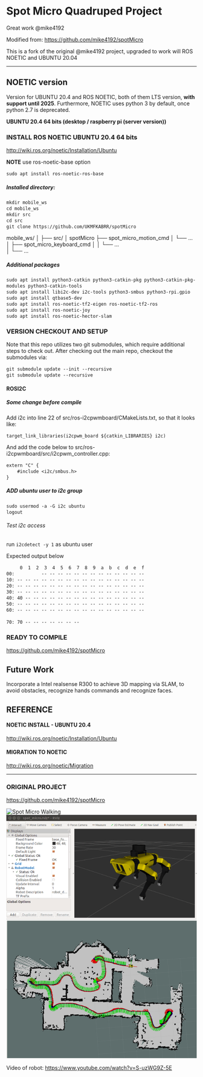# Spot Micro Quadruped Project
Great work @mike4192

Modified from:
https://github.com/mike4192/spotMicro



This is a fork of the original @mike4192 project, upgraded to work will ROS NOETIC and UBUNTU 20.04
___________________________
##  NOETIC version

Version for UBUNTU 20.4 and ROS NOETIC, both of them LTS version, **with support until 2025**.
Furthermore, NOETIC uses python 3 by default, once python 2.7 is deprecated.


**UBUNTU 20.4 64 bits (desktop / raspberry pi (server version))**

### INSTALL ROS NOETIC UBUNTU 20.4 64 bits
http://wiki.ros.org/noetic/Installation/Ubuntu

**NOTE**  use ros-noetic-base option
```
sudo apt install ros-noetic-ros-base

```
##### Installed directory:
```
mkdir mobile_ws
cd mobile_ws
mkdir src
cd src
git clone https://github.com/UKMFKABRR/spotMicro
```


mobile_ws/
│
├── src/
	│   spotMicro
		├── spot_micro_motion_cmd
│   	 		└── ...
│  		├── spot_micro_keyboard_cmd
│   	│   		└── ...  
│   		└── ...


##### Additional packages
```
sudo apt install python3-catkin python3-catkin-pkg python3-catkin-pkg-modules python3-catkin-tools
sudo apt install libi2c-dev i2c-tools python3-smbus python3-rpi.gpio
sudo apt install qtbase5-dev
sudo apt install ros-noetic-tf2-eigen ros-noetic-tf2-ros
sudo apt install ros-noetic-joy
sudo apt install ros-noetic-hector-slam

```
### VERSION CHECKOUT AND SETUP

Note that this repo utilizes two git submodules, which require additional steps to check out. After checking out the main repo, checkout the submodules via:

```
git submodule update --init --recursive
git submodule update --recursive
```

#### ROSI2C

##### Some change before compile 

Add i2c into line 22 of src/ros-i2cpwmboard/CMakeLists.txt, so that it looks like:
```
target_link_libraries(i2cpwm_board ${catkin_LIBRARIES} i2c)
```

And add the code below to src/ros-i2cpwmboard/src/i2cpwm_controller.cpp:
```
extern "C" {
	#include <i2c/smbus.h>
}
```


##### ADD ubuntu user to i2c group 
```
sudo usermod -a -G i2c ubuntu
logout
```
###### Test i2c access 

run `i2cdetect -y 1` as ubuntu user

Expected output below
```
     0  1  2  3  4  5  6  7  8  9  a  b  c  d  e  f
00:          -- -- -- -- -- -- -- -- -- -- -- -- -- 
10: -- -- -- -- -- -- -- -- -- -- -- -- -- -- -- -- 
20: -- -- -- -- -- -- -- -- -- -- -- -- -- -- -- -- 
30: -- -- -- -- -- -- -- -- -- -- -- -- -- -- -- -- 
40: 40 -- -- -- -- -- -- -- -- -- -- -- -- -- -- -- 
50: -- -- -- -- -- -- -- -- -- -- -- -- -- -- -- -- 
60: -- -- -- -- -- -- -- -- -- -- -- -- -- -- -- -- 

70: 70 -- -- -- -- -- -- --   
```

### READY TO COMPILE

https://github.com/mike4192/spotMicro





## Future Work

Incorporate a Intel realsense R300 to achieve 3D mapping via SLAM, to avoid obstacles, recognize hands commands and recognize faces.



## REFERENCE

#### NOETIC INSTALL - UBUNTU 20.4
http://wiki.ros.org/noetic/Installation/Ubuntu

#### MIGRATION TO NOETIC
http://wiki.ros.org/noetic/Migration

____________________________
### ORIGINAL PROJECT

https://github.com/mike4192/spotMicro

![Spot Micro Walking](assets/spot_micro_walking.gif)
![RVIZ](assets/rviz_animation.gif)
![slam](assets/spot_micro_slam.gif)

Video of robot: https://www.youtube.com/watch?v=S-uzWG9Z-5E






